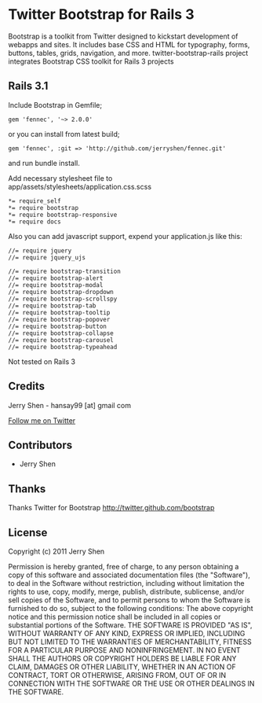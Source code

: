 # Twitter Bootstrap for Rails 3
Bootstrap is a toolkit from Twitter designed to kickstart development of webapps and sites.
It includes base CSS and HTML for typography, forms, buttons, tables, grids, navigation, and more.
twitter-bootstrap-rails project integrates Bootstrap CSS toolkit for Rails 3 projects

## Rails 3.1
Include Bootstrap in Gemfile;

    gem 'fennec', '~> 2.0.0'
    
or you can install from latest build;

    gem 'fennec', :git => 'http://github.com/jerryshen/fennec.git'
    
and run bundle install.

Add necessary stylesheet file to app/assets/stylesheets/application.css.scss

    *= require_self
    *= require bootstrap
    *= require bootstrap-responsive
    *= require docs
    
Also you can add javascript support, expend your application.js like this:

    //= require jquery
    //= require jquery_ujs

    //= require bootstrap-transition
    //= require bootstrap-alert
    //= require bootstrap-modal
    //= require bootstrap-dropdown
    //= require bootstrap-scrollspy
    //= require bootstrap-tab
    //= require bootstrap-tooltip
    //= require bootstrap-popover
    //= require bootstrap-button
    //= require bootstrap-collapse
    //= require bootstrap-carousel
    //= require bootstrap-typeahead
    
Not tested on Rails 3

## Credits
Jerry Shen - hansay99 [at] gmail com

[Follow me on Twitter](http://twitter.com/viojerry "Twitter")

## Contributors
<ul>
  <li>Jerry Shen</li>
</ul>

## Thanks
Thanks Twitter for Bootstrap
http://twitter.github.com/bootstrap

## License
Copyright (c) 2011 Jerry Shen

Permission is hereby granted, free of charge, to any person obtaining a copy of this software and associated documentation files (the "Software"), to deal in the Software without restriction, including without limitation the rights to use, copy, modify, merge, publish, distribute, sublicense, and/or sell copies of the Software, and to permit persons to whom the Software is furnished to do so, subject to the following conditions:
The above copyright notice and this permission notice shall be included in all copies or substantial portions of the Software.
THE SOFTWARE IS PROVIDED "AS IS", WITHOUT WARRANTY OF ANY KIND, EXPRESS OR IMPLIED, INCLUDING BUT NOT LIMITED TO THE WARRANTIES OF MERCHANTABILITY, FITNESS FOR A PARTICULAR PURPOSE AND NONINFRINGEMENT. IN NO EVENT SHALL THE AUTHORS OR COPYRIGHT HOLDERS BE LIABLE FOR ANY CLAIM, DAMAGES OR OTHER LIABILITY, WHETHER IN AN ACTION OF CONTRACT, TORT OR OTHERWISE, ARISING FROM, OUT OF OR IN CONNECTION WITH THE SOFTWARE OR THE USE OR OTHER DEALINGS IN THE SOFTWARE.